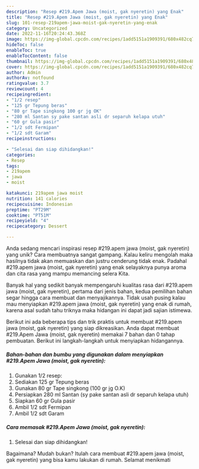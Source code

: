 ```yaml
---
description: "Resep #219.Apem Jawa (moist, gak nyeretin) yang Enak"
title: "Resep #219.Apem Jawa (moist, gak nyeretin) yang Enak"
slug: 101-resep-219apem-jawa-moist-gak-nyeretin-yang-enak
category: Uncategorized
date: 2022-11-16T20:24:43.368Z
image: https://img-global.cpcdn.com/recipes/1add5151a1909391/680x482cq70/219apem-jawa-moist-gak-nyeretin-foto-resep-utama.jpg
hideToc: false
enableToc: true
enableTocContent: false
thumbnail: https://img-global.cpcdn.com/recipes/1add5151a1909391/680x482cq70/219apem-jawa-moist-gak-nyeretin-foto-resep-utama.jpg
cover: https://img-global.cpcdn.com/recipes/1add5151a1909391/680x482cq70/219apem-jawa-moist-gak-nyeretin-foto-resep-utama.jpg
author: Admin
authorAv: notfound
ratingvalue: 3.7
reviewcount: 4
recipeingredient:
- "1/2 resep"
- "125 gr Tepung beras"
- "80 gr Tape singkong 100 gr jg OK"
- "280 ml Santan sy pake santan asli dr separuh kelapa utuh"
- "60 gr Gula pasir"
- "1/2 sdt Fermipan"
- "1/2 sdt Garam"
recipeinstructions:

- "Selesai dan siap dihidangkan!"
categories:
- Resep
tags:
- 219apem
- jawa
- moist

katakunci: 219apem jawa moist 
nutrition: 141 calories
recipecuisine: Indonesian
preptime: "PT29M"
cooktime: "PT51M"
recipeyield: "4"
recipecategory: Dessert

---
```





Anda sedang mencari inspirasi resep #219.apem jawa (moist, gak nyeretin) yang unik? Cara membuatnya sangat gampang. Kalau keliru mengolah maka hasilnya tidak akan memuaskan dan justru cenderung tidak enak. Padahal #219.apem jawa (moist, gak nyeretin) yang enak selayaknya punya aroma dan cita rasa yang mampu memancing selera Kita.







Banyak hal yang sedikit banyak mempengaruhi kualitas rasa dari #219.apem jawa (moist, gak nyeretin), pertama dari jenis bahan, kedua pemilihan bahan segar hingga cara membuat dan menyajikannya. Tidak usah pusing kalau mau menyiapkan #219.apem jawa (moist, gak nyeretin) yang enak di rumah, karena asal sudah tahu triknya maka hidangan ini dapat jadi sajian istimewa.






Berikut ini ada beberapa tips dan trik praktis untuk membuat #219.apem jawa (moist, gak nyeretin) yang siap dikreasikan. Anda dapat membuat #219.Apem Jawa (moist, gak nyeretin) memakai 7 bahan dan 0 tahap pembuatan. Berikut ini langkah-langkah untuk menyiapkan hidangannya.

<!--inarticleads1-->

##### Bahan-bahan dan bumbu yang digunakan dalam menyiapkan #219.Apem Jawa (moist, gak nyeretin):

1. Gunakan 1/2 resep:
1. Sediakan 125 gr Tepung beras
1. Gunakan 80 gr Tape singkong (100 gr jg O.K)
1. Persiapkan 280 ml Santan (sy pake santan asli dr separuh kelapa utuh)
1. Siapkan 60 gr Gula pasir
1. Ambil 1/2 sdt Fermipan
1. Ambil 1/2 sdt Garam




<!--inarticleads2-->

##### Cara memasak #219.Apem Jawa (moist, gak nyeretin):


1. Selesai dan siap dihidangkan!



Bagaimana? Mudah bukan? Itulah cara membuat #219.apem jawa (moist, gak nyeretin) yang bisa kamu lakukan di rumah. Selamat menikmati
